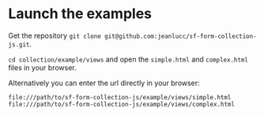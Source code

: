 # Launch the examples

Get the repository `git clone git@github.com:jeanlucc/sf-form-collection-js.git`.

`cd collection/example/views` and open the `simple.html` and
`complex.html` files in your browser.

Alternatively you can enter the url directly in your browser:

```
file:///path/to/sf-form-collection-js/example/views/simple.html
file:///path/to/sf-form-collection-js/example/views/complex.html
```
